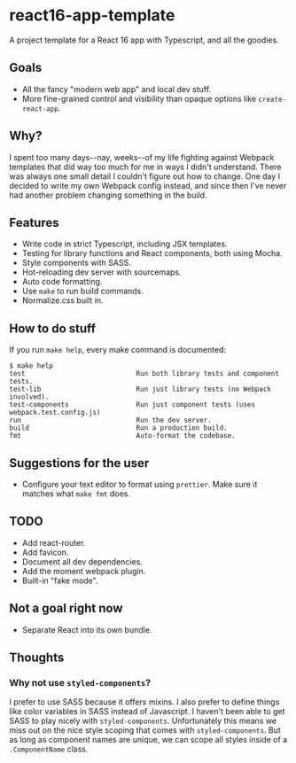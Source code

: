 # react16-app-template

A project template for a React 16 app with Typescript, and all the goodies.

## Goals

-   All the fancy "modern web app" and local dev stuff.
-   More fine-grained control and visibility than opaque options like `create-react-app`.

## Why?

I spent too many days--nay, weeks--of my life fighting against Webpack templates that did way too
much for me in ways I didn't understand. There was always one small detail I couldn't figure out how
to change. One day I decided to write my own Webpack config instead, and since then I've never had
another problem changing something in the build.

## Features

-   Write code in strict Typescript, including JSX templates.
-   Testing for library functions and React components, both using Mocha.
-   Style components with SASS.
-   Hot-reloading dev server with sourcemaps.
-   Auto code formatting.
-   Use `make` to run build commands.
-   Normalize.css built in.

## How to do stuff

If you run `make help`, every make command is documented:

```
$ make help
test                            Run both library tests and component tests.
test-lib                        Run just library tests (no Webpack involved).
test-components                 Run just component tests (uses webpack.test.config.js)
run                             Run the dev server.
build                           Run a production build.
fmt                             Auto-format the codebase.
```

## Suggestions for the user

-   Configure your text editor to format using `prettier`. Make sure it matches what `make fmt`
    does.

## TODO

-   Add react-router.
-   Add favicon.
-   Document all dev dependencies.
-   Add the moment webpack plugin.
-   Built-in "fake mode".

## Not a goal right now

-   Separate React into its own bundle.

## Thoughts

### Why not use `styled-components`?

I prefer to use SASS because it offers mixins. I also prefer to define things like color variables
in SASS instead of Javascript. I haven't been able to get SASS to play nicely with
`styled-components`. Unfortunately this means we miss out on the nice style scoping that comes with
`styled-components`. But as long as component names are unique, we can scope all styles inside of a
`.ComponentName` class.
